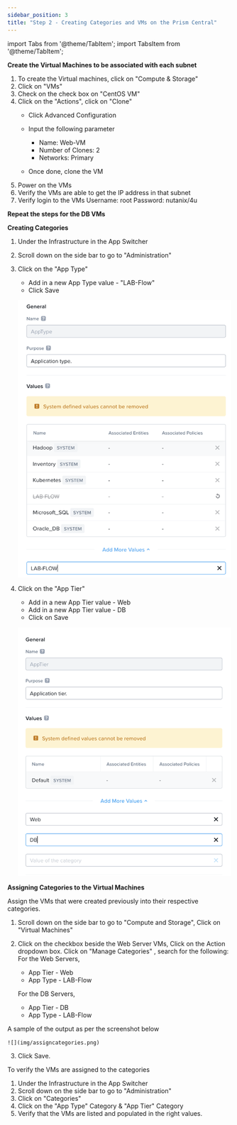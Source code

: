 ```yaml
---
sidebar_position: 3
title: "Step 2 - Creating Categories and VMs on the Prism Central"
---
```



import Tabs from '@theme/TabItem';
import TabsItem from '@theme/TabItem';

**Create the Virtual Machines to be associated with each subnet**

1.  To create the Virtual machines, click on "Compute & Storage"
2.  Click on "VMs"
3.  Check on the check box on "CentOS VM"
4.  Click on the "Actions", click on "Clone"
    -   Click Advanced Configuration
    -   Input the following parameter
        -   Name:               Web-VM
        -   Number of Clones:   2
        -   Networks:           Primary

    -   Once done, clone the VM 
5.  Power on the VMs 
6.  Verify the VMs are able to get the IP address in that subnet 
7.  Verify login to the VMs 
    Username:   root
    Password:   nutanix/4u

**Repeat the steps for the  DB VMs**

**Creating Categories**

1.  Under the Infrastructure in the App Switcher
2.  Scroll down on the side bar to go to "Administration"
3.  Click on the  "App Type"
    - Add in a new App Type value - "LAB-Flow"
    - Click Save

    ![](img/Apptype.png)


4.  Click on the "App Tier"
    - Add in a new App Tier value - Web
    - Add in a new App Tier value - DB
    - Click on Save

    ![](img/Apptier.png)


**Assigning Categories to the Virtual Machines**

Assign the VMs that were created previously into their respective categories.

1.  Scroll down on the side bar to go to "Compute and Storage", Click on "Virtual Machines"
2.  Click on the checkbox beside the Web Server VMs, Click on the Action dropdown box. Click on "Manage Categories" , search for the following:
    For the Web Servers, 
    - App Tier - Web
    - App Type - LAB-Flow

    For the DB Servers, 
    - App Tier - DB
    - App Type - LAB-Flow

A sample of the output as per the screenshot below 

    ![](img/assigncategories.png)

3.  Click Save.

To verify the VMs are assigned to the categories

1.  Under the Infrastructure in the App Switcher
2.  Scroll down on the side bar to go to "Administration"
3.  Click on "Categories"
4.  Click on the "App Type" Category & "App Tier" Category
5.  Verify that the VMs are listed and populated in the right values.

